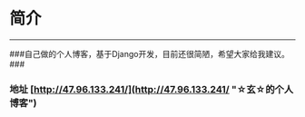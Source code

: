 # 简介 #
***
###自己做的个人博客，基于Django开发，目前还很简陋，希望大家给我建议。###
### 地址 [http://47.96.133.241/](http://47.96.133.241/ "☆玄☆的个人博客") ###
